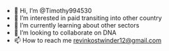 - 👋 Hi, I’m @Timothy994530
- 👀 I’m interested in paid transiting into other country
- 🌱 I’m currently learning about other sectors
- 💞️ I’m looking to collaborate on DNA
- 📫 How to reach me revinkostwinder12@gmail.com

<!---
Timothy994530/Timothy994530 is a ✨ special ✨ repository because its `README.md` (this file) appears on your GitHub profile.
You can click the Preview link to take a look at your changes.
--->

